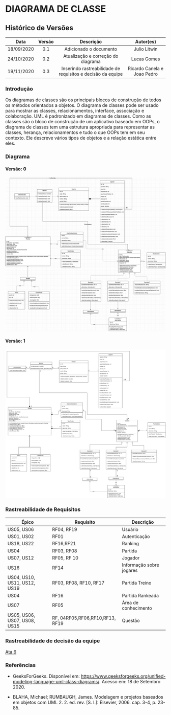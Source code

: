 # DIAGRAMA DE CLASSE

## Histórico de Versões

|   Data   | Versão |           Descrição           |             Autor(es)              |
|:--------:|:------:|:-----------------------------:|:----------------------------------:|
| 18/09/2020 | 0.1 | Adicionado o documento | Julio Litwin |
| 24/10/2020 | 0.2 | Atualização e correção do diagrama | Lucas Gomes |
| 19/11/2020 | 0.3 | Inserindo rastreabilidade de requisitos e decisão da equipe | Ricardo Canela e Joao Pedro |


### Introdução
Os diagramas de classes são os principais blocos de construção de todos os métodos orientados a objetos. O diagrama de classes pode ser usado para mostrar as classes, relacionamentos, interface, associação e colaboração. UML é padronizado em diagramas de classes. Como as classes são o bloco de construção de um aplicativo baseado em OOPs, o diagrama de classes tem uma estrutura apropriada para representar as classes, herança, relacionamentos e tudo o que OOPs tem em seu contexto. Ele descreve vários tipos de objetos e a relação estática entre eles.

### Diagrama

#### Versão: 0
![DiagramaClasse](../../img/diagramas/diagrama_de_classe_v0.png)

#### Versão: 1
![DiagramaClasse](../../img/diagramas/diagrama_de_classe_v1.png)


### Rastreabilidade de Requisitos

|Épico|Requisito| Descrição |
|-------|-----|------|
| US05, US06 | RF04, RF19 | Usuário|
| US01, US02 | RF01| Autenticação|
| US18, US22| RF16,RF21 |Ranking|
| US04| RF03, RF08 | Partida|
| US07, US12|RF05,  RF 10| Jogador|
| US16 | RF14 | Informação sobre jogares|
| US04, US10, US11, US12, US19 | RF03, RF08, RF10, RF17 | Partida Treino|
| US04| RF16| Partida Rankeada|
| US07| RF05| Área de conhecimento|
| US05, US06, US07, US08, US15 | RF, 04RF05,RF06,RF10,RF13, RF19| Questão|

### Rastreabilidade de decisão da equipe

[Ata 6](../reunioes/ata_6.md)


### Referências
- GeeksForGeeks. Disponível em: <https://www.geeksforgeeks.org/unified-modeling-language-uml-class-diagrams/>. Acesso em: 18 de Setembro 2020.

- BLAHA, Michael; RUMBAUGH, James. Modelagem e projetos baseados em objetos com UML 2. 2. ed. rev. [S. l.]: Elsevier, 2006. cap. 3-4, p. 23-85.